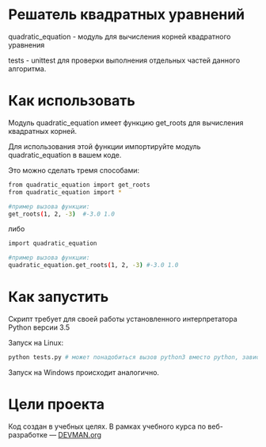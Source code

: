 # Решатель квадратных уравнений

quadratic_equation - модуль для вычисления корней квадратного уравнения

tests - unittest для проверки выполнения отдельных частей данного алгоритма.

# Как использовать

Модуль quadratic_equation имеет функцию get_roots для вычисления квадратных корней.

Для использования этой функции импортируйте модуль quadratic_equation в вашем коде.


Это можно сделать тремя способами:
```bash
from quadratic_equation import get_roots
from quadratic_equation import *

#пример вызова функции:
get_roots(1, 2, -3)  #-3.0 1.0
```
либо
```bash
import quadratic_equation

#пример вызова функции:
quadratic_equation.get_roots(1, 2, -3) #-3.0 1.0
```
# Как запустить

Скрипт требует для своей работы установленного интерпретатора Python версии 3.5

Запуск на Linux:

```bash
python tests.py # может понадобиться вызов python3 вместо python, зависит от настроек операционной системы
```

Запуск на Windows происходит аналогично.

# Цели проекта

Код создан в учебных целях. В рамках учебного курса по веб-разработке ― [DEVMAN.org](https://devman.org)

